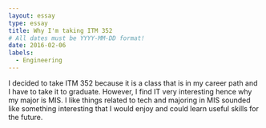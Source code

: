```yaml
---
layout: essay
type: essay
title: Why I'm taking ITM 352
# All dates must be YYYY-MM-DD format!
date: 2016-02-06
labels:
  - Engineering
---
```


I decided to take ITM 352 because it is a class that is in my career path and I have to take it to graduate. However, I find IT very interesting hence why my major is MIS. I like things related to tech and majoring in MIS sounded like something interesting that I would enjoy and could learn useful skills for the future.
